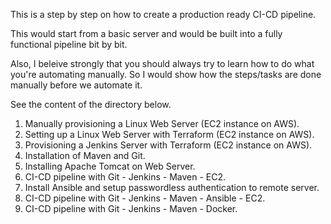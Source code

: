 This is a step by step on how to create a production ready CI-CD pipeline.

This would start from a basic server and would be built into a fully functional pipeline bit by bit. 

Also, I beleive strongly that you should always try to learn how to do what you're automating manually. So I would show how the steps/tasks are done manually before we automate it.

See the content of the directory below.

1) Manually provisioning a Linux Web Server (EC2 instance on AWS).
2) Setting up a Linux Web Server with Terraform (EC2 instance on AWS).
3) Provisioning a Jenkins Server with Terraform (EC2 instance on AWS).
4) Installation of Maven and Git.
5) Installing Apache Tomcat on Web Server.
6) CI-CD pipeline with Git - Jenkins - Maven - EC2.
7) Install Ansible and setup passwordless authentication to remote server.
8) CI-CD pipeline with Git - Jenkins - Maven - Ansible - EC2.
9) CI-CD pipeline with Git - Jenkins - Maven - Docker.

